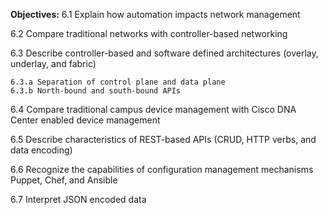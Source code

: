 **Objectives:**
6.1 Explain how automation impacts network management

6.2 Compare traditional networks with controller-based networking

6.3 Describe controller-based and software defined architectures (overlay, underlay, and fabric)

    6.3.a Separation of control plane and data plane
    6.3.b North-bound and south-bound APIs

6.4 Compare traditional campus device management with Cisco DNA Center enabled device management

6.5 Describe characteristics of REST-based APIs (CRUD, HTTP verbs, and data encoding)

6.6 Recognize the capabilities of configuration management mechanisms Puppet, Chef, and Ansible

6.7 Interpret JSON encoded data
